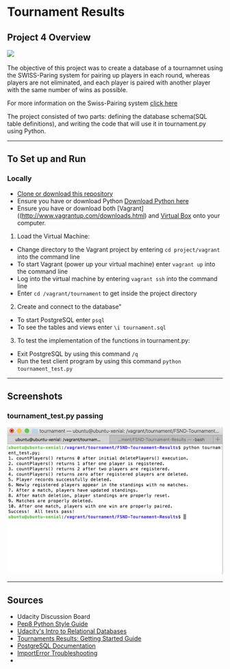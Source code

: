 # Tournament Results 

## Project 4 Overview

![](http://progressed.io/bar/100?title=Progress)

The objective of this project was to create a database of a tournamnet using the SWISS-Paring system for pairing up players in each round, whereas players are not eliminated, and each player is paired with another player with the same number of wins as possible. 

For more information on the Swiss-Pairing system [click here](https://en.wikipedia.org/wiki/Swiss-system_tournament)

 The project consisted of two parts: defining the database schema(SQL table definitions), and writing the code that will use it in tournament.py using Python. 

___

## To Set up and Run

### Locally 

* [Clone or download this repository](https://github.com/eddiebrunson/FSND-Tournament-Results.git)
* Ensure you have or download Python [Download Python here](https://www.python.org/downloads/)
* Ensure you have or download both [Vagrant]((http://www.vagrantup.com/downloads.html) and [Virtual Box](https://www.virtualbox.org/wiki/Downloads) onto your computer.

1. Load the Virtual Machine:

* Change directory to the Vagrant project by entering `cd project/vagrant` into the command line
* To start Vagrant (power up your virtual machine) enter `vagrant up` into the command line 
* Log into the virtual machine by entering `vagrant ssh` into the command line 
* Enter `cd /vagrant/tournament` to get inside the project directory 

2. Create and connect to the database"

* To start PostgreSQL enter `psql`
* To see the tables and views enter `\i tournament.sql`

3. To test the implementation of the functions in tournament.py:

* Exit PostgreSQL by using this command `/q`
* Run the test client program by using this command `python tournament_test.py`




___

## Screenshots

### tournament_test.py passing

![](SS_tests_pass.png)  




---

## Sources

* Udacity Discussion Board
* [Pep8 Python Style Guide](https://www.python.org/dev/peps/pep-0008/)
* [Udacity's Intro to Relational Databases](https://www.udacity.com/course/intro-to-relational-databases--ud197)
* [Tournaments Results: Getting Started Guide](https://docs.google.com/document/d/16IgOm4XprTaKxAa8w02y028oBECOoB1EI1ReddADEeY/pub?embedded=true)
* [PostgreSQL Documentation](https://www.postgresql.org/docs/9.6/static/index.html)
* [ImportError Troubleshooting](http://stackoverflow.com/questions/12906351/importerror-no-module-named-psycopg2)
*



